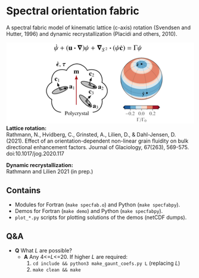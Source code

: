 # Spectral orientation fabric 
A spectral fabric model of kinematic lattice (c-axis) rotation (Svendsen and
Hutter, 1996) and dynamic recrystallization (Placidi and others, 2010).

![image](specfab/static/githubimg.jpg)
**Lattice rotation:** <br>
Rathmann, N., Hvidberg, C., Grinsted, A., Lilien, D., & Dahl-Jensen, D. (2021). Effect of an orientation-dependent non-linear grain fluidity on bulk directional enhancement factors. Journal of Glaciology, 67(263), 569-575. doi:10.1017/jog.2020.117

**Dynamic recrystallization:** <br>
Rathmann and Lilien 2021 (in prep.)

## Contains
- Modules for Fortran (`make specfab.o`) and Python (`make specfabpy`).
- Demos for Fortran (`make demo`) and Python (`make specfabpy`).
- `plot_*.py` scripts for plotting solutions of the demos (netCDF dumps).

## Q&A
- **Q** What *L* are possible?
  - **A** Any 4<=*L*<=20. If higher *L* are required:
    1. `cd include && python3 make_gaunt_coefs.py L` (replacing *L*)
    2. `make clean && make`
